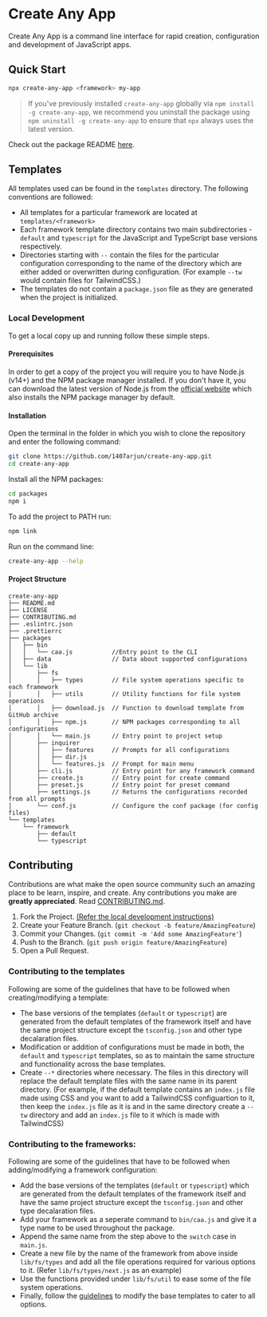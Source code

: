 # Create Any App

Create Any App is a command line interface for rapid creation, configuration and development of JavaScript apps.

## Quick Start

```sh
npx create-any-app <framework> my-app
```

> If you've previously installed `create-any-app` globally via `npm install -g create-any-app`, we recommend you uninstall the package using `npm uninstall -g create-any-app` to ensure that `npx` always uses the latest version.

Check out the package README [here](packages/README.md).

## Templates

All templates used can be found in the `templates` directory. The following conventions are followed:

-   All templates for a particular framework are located at `templates/<framework>`
-   Each framework template directory contains two main subdirectories - `default` and `typescript` for the JavaScript and TypeScript base versions respectively.
-   Directories starting with `--` contain the files for the particular configuration corresponding to the name of the directory which are either added or overwritten during configuration. (For example `--tw` would contain files for TailwindCSS.)
-   The templates do not contain a `package.json` file as they are generated when the project is initialized.

### Local Development

To get a local copy up and running follow these simple steps.

#### Prerequisites

In order to get a copy of the project you will require you to have Node.js (v14+) and the NPM package manager installed. If you don't have it, you can download the latest version of Node.js from the [official website](https://nodejs.org/en/download/) which also installs the NPM package manager by default.

#### Installation

Open the terminal in the folder in which you wish to clone the repository and enter the following command:

```sh
git clone https://github.com/1407arjun/create-any-app.git
cd create-any-app
```

Install all the NPM packages:

```sh
cd packages
npm i
```

To add the project to PATH run:

```sh
npm link
```

Run on the command line:

```sh
create-any-app --help
```

#### Project Structure

```
create-any-app
├── README.md
├── LICENSE
├── CONTRIBUTING.md
├── .eslintrc.json
├── .prettierrc
├── packages
│   ├── bin
│   │   └── caa.js           //Entry point to the CLI
│   ├── data                 // Data about supported configurations
│   └── lib
│       ├── fs
│       │   ├── types        // File system operations specific to each framework
│       │   ├── utils        // Utility functions for file system operations
│       │   ├── download.js  // Function to download template from GitHub archive
│       │   ├── npm.js       // NPM packages corresponding to all configurations
│       │   └── main.js      // Entry point to project setup
│       ├── inquirer
│       │   ├── features     // Prompts for all configurations
│       │   ├── dir.js
│       │   └── features.js  // Prompt for main menu
│       ├── cli.js           // Entry point for any framework command
│       ├── create.js        // Entry point for create command
│       ├── preset.js        // Entry point for preset command
│       ├── settings.js      // Returns the configurations recorded from all prompts
│       └── conf.js          // Configure the conf package (for config files)
└── templates
    └── framework
        ├── default
        └── typescript
```

## Contributing

Contributions are what make the open source community such an amazing place to be learn, inspire, and create. Any contributions you make are **greatly appreciated**. Read [CONTRIBUTING.md](CONTRIBUTING.md).

1. Fork the Project. [(Refer the local development instructions)](#local-development)
2. Create your Feature Branch. (`git checkout -b feature/AmazingFeature`)
3. Commit your Changes. (`git commit -m 'Add some AmazingFeature'`)
4. Push to the Branch. (`git push origin feature/AmazingFeature`)
5. Open a Pull Request.

### Contributing to the templates

Following are some of the guidelines that have to be followed when creating/modifying a template:

-   The base versions of the templates (`default` or `typescript`) are generated from the default templates of the framework itself and have the same project structure except the `tsconfig.json` and other type decalaration files.
-   Modification or addition of configurations must be made in both, the `default` and `typescript` templates, so as to maintain the same structure and functionality across the base templates.
-   Create `--*` directories where necessary. The files in this directory will replace the default template files with the same name in its parent directory. (For example, if the default template contains an `index.js` file made using CSS and you want to add a TailwindCSS configuartion to it, then keep the `index.js` file as it is and in the same directory create a `--tw` directory and add an `index.js` file to it which is made with TailwindCSS)

### Contributing to the frameworks:

Following are some of the guidelines that have to be followed when adding/modifying a framework configuration:

-   Add the base versions of the templates (`default` or `typescript`) which are generated from the default templates of the framework itself and have the same project structure except the `tsconfig.json` and other type decalaration files.
-   Add your framework as a seperate command to `bin/caa.js` and give it a type name to be used throughout the package.
-   Append the same name from the step above to the `switch` case in `main.js`.
-   Create a new file by the name of the framework from above inside `lib/fs/types` and add all the file operations required for various options to it. (Refer `lib/fs/types/next.js` as an example)
-   Use the functions provided under `lib/fs/util` to ease some of the file system operations.
-   Finally, follow the [guidelines](#contributing-to-the-templates) to modify the base templates to cater to all options.
